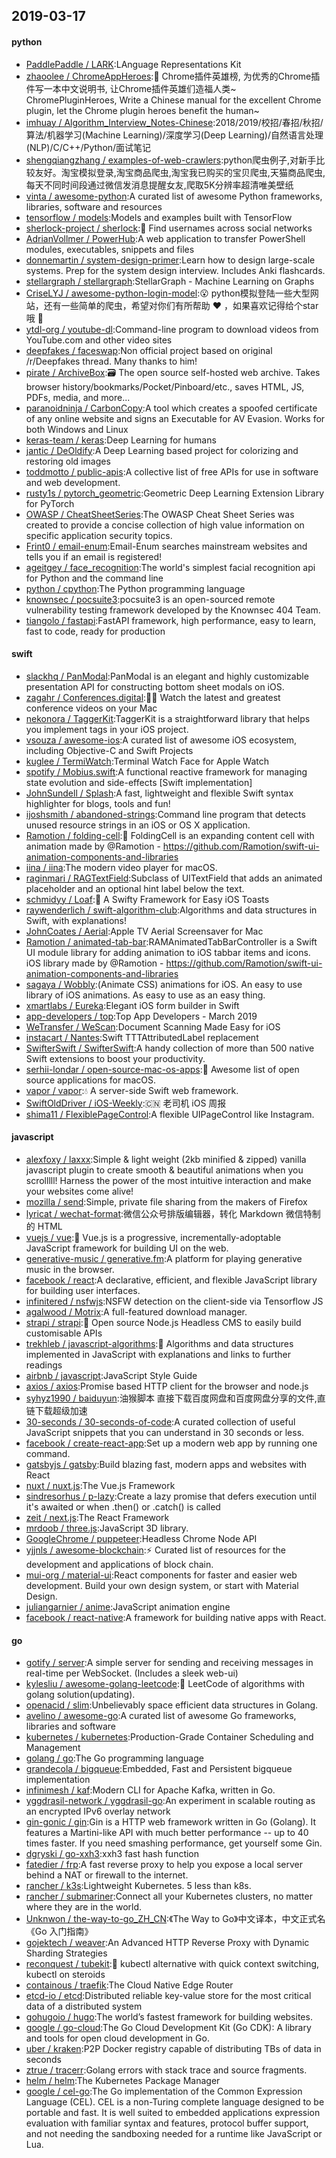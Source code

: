 ## 2019-03-17

#### python
* [PaddlePaddle / LARK](https://github.com/PaddlePaddle/LARK):LAnguage Representations Kit
* [zhaoolee / ChromeAppHeroes](https://github.com/zhaoolee/ChromeAppHeroes):🌈
Chrome插件英雄榜, 为优秀的Chrome插件写一本中文说明书, 让Chrome插件英雄们造福人类~ ChromePluginHeroes, Write a Chinese manual for the excellent Chrome plugin, let the Chrome plugin heroes benefit the human~
* [imhuay / Algorithm_Interview_Notes-Chinese](https://github.com/imhuay/Algorithm_Interview_Notes-Chinese):2018/2019/校招/春招/秋招/算法/机器学习(Machine Learning)/深度学习(Deep Learning)/自然语言处理(NLP)/C/C++/Python/面试笔记
* [shengqiangzhang / examples-of-web-crawlers](https://github.com/shengqiangzhang/examples-of-web-crawlers):python爬虫例子,对新手比较友好。淘宝模拟登录,淘宝商品爬虫,淘宝我已购买的宝贝爬虫,天猫商品爬虫,每天不同时间段通过微信发消息提醒女友,爬取5K分辨率超清唯美壁纸
* [vinta / awesome-python](https://github.com/vinta/awesome-python):A curated list of awesome Python frameworks, libraries, software and resources
* [tensorflow / models](https://github.com/tensorflow/models):Models and examples built with TensorFlow
* [sherlock-project / sherlock](https://github.com/sherlock-project/sherlock):🔎
Find usernames across social networks
* [AdrianVollmer / PowerHub](https://github.com/AdrianVollmer/PowerHub):A web application to transfer PowerShell modules, executables, snippets and files
* [donnemartin / system-design-primer](https://github.com/donnemartin/system-design-primer):Learn how to design large-scale systems. Prep for the system design interview. Includes Anki flashcards.
* [stellargraph / stellargraph](https://github.com/stellargraph/stellargraph):StellarGraph - Machine Learning on Graphs
* [CriseLYJ / awesome-python-login-model](https://github.com/CriseLYJ/awesome-python-login-model):😮
python模拟登陆一些大型网站，还有一些简单的爬虫，希望对你们有所帮助
❤️
，如果喜欢记得给个star哦
🌟
* [ytdl-org / youtube-dl](https://github.com/ytdl-org/youtube-dl):Command-line program to download videos from YouTube.com and other video sites
* [deepfakes / faceswap](https://github.com/deepfakes/faceswap):Non official project based on original /r/Deepfakes thread. Many thanks to him!
* [pirate / ArchiveBox](https://github.com/pirate/ArchiveBox):🗃
The open source self-hosted web archive. Takes browser history/bookmarks/Pocket/Pinboard/etc., saves HTML, JS, PDFs, media, and more...
* [paranoidninja / CarbonCopy](https://github.com/paranoidninja/CarbonCopy):A tool which creates a spoofed certificate of any online website and signs an Executable for AV Evasion. Works for both Windows and Linux
* [keras-team / keras](https://github.com/keras-team/keras):Deep Learning for humans
* [jantic / DeOldify](https://github.com/jantic/DeOldify):A Deep Learning based project for colorizing and restoring old images
* [toddmotto / public-apis](https://github.com/toddmotto/public-apis):A collective list of free APIs for use in software and web development.
* [rusty1s / pytorch_geometric](https://github.com/rusty1s/pytorch_geometric):Geometric Deep Learning Extension Library for PyTorch
* [OWASP / CheatSheetSeries](https://github.com/OWASP/CheatSheetSeries):The OWASP Cheat Sheet Series was created to provide a concise collection of high value information on specific application security topics.
* [Frint0 / email-enum](https://github.com/Frint0/email-enum):Email-Enum searches mainstream websites and tells you if an email is registered!
* [ageitgey / face_recognition](https://github.com/ageitgey/face_recognition):The world's simplest facial recognition api for Python and the command line
* [python / cpython](https://github.com/python/cpython):The Python programming language
* [knownsec / pocsuite3](https://github.com/knownsec/pocsuite3):pocsuite3 is an open-sourced remote vulnerability testing framework developed by the Knownsec 404 Team.
* [tiangolo / fastapi](https://github.com/tiangolo/fastapi):FastAPI framework, high performance, easy to learn, fast to code, ready for production

#### swift
* [slackhq / PanModal](https://github.com/slackhq/PanModal):PanModal is an elegant and highly customizable presentation API for constructing bottom sheet modals on iOS.
* [zagahr / Conferences.digital](https://github.com/zagahr/Conferences.digital):👨‍💻
Watch the latest and greatest conference videos on your Mac
* [nekonora / TaggerKit](https://github.com/nekonora/TaggerKit):TaggerKit is a straightforward library that helps you implement tags in your iOS project.
* [vsouza / awesome-ios](https://github.com/vsouza/awesome-ios):A curated list of awesome iOS ecosystem, including Objective-C and Swift Projects
* [kuglee / TermiWatch](https://github.com/kuglee/TermiWatch):Terminal Watch Face for Apple Watch
* [spotify / Mobius.swift](https://github.com/spotify/Mobius.swift):A functional reactive framework for managing state evolution and side-effects [Swift implementation]
* [JohnSundell / Splash](https://github.com/JohnSundell/Splash):A fast, lightweight and flexible Swift syntax highlighter for blogs, tools and fun!
* [ijoshsmith / abandoned-strings](https://github.com/ijoshsmith/abandoned-strings):Command line program that detects unused resource strings in an iOS or OS X application.
* [Ramotion / folding-cell](https://github.com/Ramotion/folding-cell):📃
FoldingCell is an expanding content cell with animation made by @Ramotion - https://github.com/Ramotion/swift-ui-animation-components-and-libraries
* [iina / iina](https://github.com/iina/iina):The modern video player for macOS.
* [raginmari / RAGTextField](https://github.com/raginmari/RAGTextField):Subclass of UITextField that adds an animated placeholder and an optional hint label below the text.
* [schmidyy / Loaf](https://github.com/schmidyy/Loaf):🍞
A Swifty Framework for Easy iOS Toasts
* [raywenderlich / swift-algorithm-club](https://github.com/raywenderlich/swift-algorithm-club):Algorithms and data structures in Swift, with explanations!
* [JohnCoates / Aerial](https://github.com/JohnCoates/Aerial):Apple TV Aerial Screensaver for Mac
* [Ramotion / animated-tab-bar](https://github.com/Ramotion/animated-tab-bar):RAMAnimatedTabBarController is a Swift UI module library for adding animation to iOS tabbar items and icons. iOS library made by @Ramotion - https://github.com/Ramotion/swift-ui-animation-components-and-libraries
* [sagaya / Wobbly](https://github.com/sagaya/Wobbly):(Animate CSS) animations for iOS. An easy to use library of iOS animations. As easy to use as an easy thing.
* [xmartlabs / Eureka](https://github.com/xmartlabs/Eureka):Elegant iOS form builder in Swift
* [app-developers / top](https://github.com/app-developers/top):Top App Developers - March 2019
* [WeTransfer / WeScan](https://github.com/WeTransfer/WeScan):Document Scanning Made Easy for iOS
* [instacart / Nantes](https://github.com/instacart/Nantes):Swift TTTAttributedLabel replacement
* [SwifterSwift / SwifterSwift](https://github.com/SwifterSwift/SwifterSwift):A handy collection of more than 500 native Swift extensions to boost your productivity.
* [serhii-londar / open-source-mac-os-apps](https://github.com/serhii-londar/open-source-mac-os-apps):🚀
Awesome list of open source applications for macOS.
* [vapor / vapor](https://github.com/vapor/vapor):💧
A server-side Swift web framework.
* [SwiftOldDriver / iOS-Weekly](https://github.com/SwiftOldDriver/iOS-Weekly):🇨🇳
老司机 iOS 周报
* [shima11 / FlexiblePageControl](https://github.com/shima11/FlexiblePageControl):A flexible UIPageControl like Instagram.

#### javascript
* [alexfoxy / laxxx](https://github.com/alexfoxy/laxxx):Simple & light weight (2kb minified & zipped) vanilla javascript plugin to create smooth & beautiful animations when you scrolllll! Harness the power of the most intuitive interaction and make your websites come alive!
* [mozilla / send](https://github.com/mozilla/send):Simple, private file sharing from the makers of Firefox
* [lyricat / wechat-format](https://github.com/lyricat/wechat-format):微信公众号排版编辑器，转化 Markdown 微信特制的 HTML
* [vuejs / vue](https://github.com/vuejs/vue):🖖
Vue.js is a progressive, incrementally-adoptable JavaScript framework for building UI on the web.
* [generative-music / generative.fm](https://github.com/generative-music/generative.fm):A platform for playing generative music in the browser.
* [facebook / react](https://github.com/facebook/react):A declarative, efficient, and flexible JavaScript library for building user interfaces.
* [infinitered / nsfwjs](https://github.com/infinitered/nsfwjs):NSFW detection on the client-side via Tensorflow JS
* [agalwood / Motrix](https://github.com/agalwood/Motrix):A full-featured download manager.
* [strapi / strapi](https://github.com/strapi/strapi):🚀
Open source Node.js Headless CMS to easily build customisable APIs
* [trekhleb / javascript-algorithms](https://github.com/trekhleb/javascript-algorithms):📝
Algorithms and data structures implemented in JavaScript with explanations and links to further readings
* [airbnb / javascript](https://github.com/airbnb/javascript):JavaScript Style Guide
* [axios / axios](https://github.com/axios/axios):Promise based HTTP client for the browser and node.js
* [syhyz1990 / baiduyun](https://github.com/syhyz1990/baiduyun):油猴脚本 直接下载百度网盘和百度网盘分享的文件,直链下载超级加速
* [30-seconds / 30-seconds-of-code](https://github.com/30-seconds/30-seconds-of-code):A curated collection of useful JavaScript snippets that you can understand in 30 seconds or less.
* [facebook / create-react-app](https://github.com/facebook/create-react-app):Set up a modern web app by running one command.
* [gatsbyjs / gatsby](https://github.com/gatsbyjs/gatsby):Build blazing fast, modern apps and websites with React
* [nuxt / nuxt.js](https://github.com/nuxt/nuxt.js):The Vue.js Framework
* [sindresorhus / p-lazy](https://github.com/sindresorhus/p-lazy):Create a lazy promise that defers execution until it's awaited or when .then() or .catch() is called
* [zeit / next.js](https://github.com/zeit/next.js):The React Framework
* [mrdoob / three.js](https://github.com/mrdoob/three.js):JavaScript 3D library.
* [GoogleChrome / puppeteer](https://github.com/GoogleChrome/puppeteer):Headless Chrome Node API
* [yjjnls / awesome-blockchain](https://github.com/yjjnls/awesome-blockchain):⚡️
Curated list of resources for the development and applications of block chain.
* [mui-org / material-ui](https://github.com/mui-org/material-ui):React components for faster and easier web development. Build your own design system, or start with Material Design.
* [juliangarnier / anime](https://github.com/juliangarnier/anime):JavaScript animation engine
* [facebook / react-native](https://github.com/facebook/react-native):A framework for building native apps with React.

#### go
* [gotify / server](https://github.com/gotify/server):A simple server for sending and receiving messages in real-time per WebSocket. (Includes a sleek web-ui)
* [kylesliu / awesome-golang-leetcode](https://github.com/kylesliu/awesome-golang-leetcode):📝
LeetCode of algorithms with golang solution(updating).
* [openacid / slim](https://github.com/openacid/slim):Unbelievably space efficient data structures in Golang.
* [avelino / awesome-go](https://github.com/avelino/awesome-go):A curated list of awesome Go frameworks, libraries and software
* [kubernetes / kubernetes](https://github.com/kubernetes/kubernetes):Production-Grade Container Scheduling and Management
* [golang / go](https://github.com/golang/go):The Go programming language
* [grandecola / bigqueue](https://github.com/grandecola/bigqueue):Embedded, Fast and Persistent bigqueue implementation
* [infinimesh / kaf](https://github.com/infinimesh/kaf):Modern CLI for Apache Kafka, written in Go.
* [yggdrasil-network / yggdrasil-go](https://github.com/yggdrasil-network/yggdrasil-go):An experiment in scalable routing as an encrypted IPv6 overlay network
* [gin-gonic / gin](https://github.com/gin-gonic/gin):Gin is a HTTP web framework written in Go (Golang). It features a Martini-like API with much better performance -- up to 40 times faster. If you need smashing performance, get yourself some Gin.
* [dgryski / go-xxh3](https://github.com/dgryski/go-xxh3):xxh3 fast hash function
* [fatedier / frp](https://github.com/fatedier/frp):A fast reverse proxy to help you expose a local server behind a NAT or firewall to the internet.
* [rancher / k3s](https://github.com/rancher/k3s):Lightweight Kubernetes. 5 less than k8s.
* [rancher / submariner](https://github.com/rancher/submariner):Connect all your Kubernetes clusters, no matter where they are in the world.
* [Unknwon / the-way-to-go_ZH_CN](https://github.com/Unknwon/the-way-to-go_ZH_CN):《The Way to Go》中文译本，中文正式名《Go 入门指南》
* [gojektech / weaver](https://github.com/gojektech/weaver):An Advanced HTTP Reverse Proxy with Dynamic Sharding Strategies
* [reconquest / tubekit](https://github.com/reconquest/tubekit):🧪 kubectl alternative with quick context switching, kubectl on steroids
* [containous / traefik](https://github.com/containous/traefik):The Cloud Native Edge Router
* [etcd-io / etcd](https://github.com/etcd-io/etcd):Distributed reliable key-value store for the most critical data of a distributed system
* [gohugoio / hugo](https://github.com/gohugoio/hugo):The world’s fastest framework for building websites.
* [google / go-cloud](https://github.com/google/go-cloud):The Go Cloud Development Kit (Go CDK): A library and tools for open cloud development in Go.
* [uber / kraken](https://github.com/uber/kraken):P2P Docker registry capable of distributing TBs of data in seconds
* [ztrue / tracerr](https://github.com/ztrue/tracerr):Golang errors with stack trace and source fragments.
* [helm / helm](https://github.com/helm/helm):The Kubernetes Package Manager
* [google / cel-go](https://github.com/google/cel-go):The Go implementation of the Common Expression Language (CEL). CEL is a non-Turing complete language designed to be portable and fast. It is well suited to embedded applications expression evaluation with familiar syntax and features, protocol buffer support, and not needing the sandboxing needed for a runtime like JavaScript or Lua.
